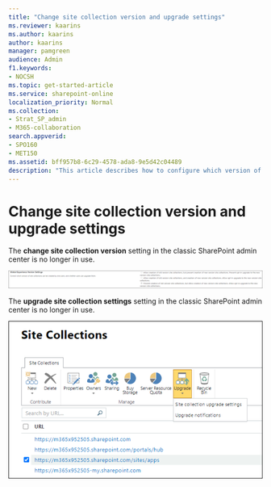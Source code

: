 ```yaml
---
title: "Change site collection version and upgrade settings"
ms.reviewer: kaarins
ms.author: kaarins
author: kaarins
manager: pamgreen
audience: Admin
f1.keywords:
- NOCSH
ms.topic: get-started-article
ms.service: sharepoint-online
localization_priority: Normal
ms.collection:  
- Strat_SP_admin
- M365-collaboration
search.appverid:
- SPO160
- MET150
ms.assetid: bff957b8-6c29-4578-ada8-9e5d42c04489
description: "This article describes how to configure which version of SharePoint is used when creating a site collection and whether or not the site collection can be upgraded to a new version of SharePoint."
---
```


# Change site collection version and upgrade settings

The **change site collection version** setting in the classic SharePoint admin center is no longer in use.

![Global experience version settings](media/global-experience-version-settings.png)

The **upgrade site collection settings** setting in the classic SharePoint admin center is no longer in use.

![Site collection upgrade settings and upgrade notifications](media/site-collection-upgrade-settings-upgrade-notifications.png)
